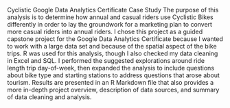 Cyclistic Google Data Analytics Certificate Case Study 
The purpose of this analysis is to determine how annual and casual riders use Cyclistic Bikes differently in order to lay the groundwork for a marketing plan to convert more casual riders into annual riders. I chose this project as a guided capstone project for the Google Data Analytics Certificate because I wanted to work with a large data set and because of the spatial aspect of the bike trips. R was used for this analysis, though I also checked my data cleaning in Excel and SQL. I performed the suggested explorations around ride length trip day-of-week, then expanded the analysis to include questions about bike type and starting stations to address questions that arose about tourism. Results are presented in an R Markdown file that also provides a more in-depth project overview, description of data sources, and summary of data cleaning and analysis.  
